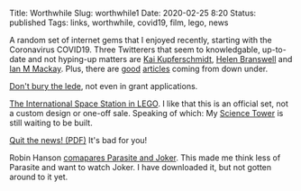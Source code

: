 Title: Worthwhile
Slug: worthwhile1
Date: 2020-02-25 8:20
Status: published
Tags: links, worthwhile, covid19, film, lego, news

A random set of internet gems that I enjoyed recently, starting
with the Coronavirus COVID19. Three Twitterers that seem to
knowledgable, up-to-date and not hyping-up matters are
[Kai Kupferschmidt](https://twitter.com/kakape), 
[Helen Branswell](https://twitter.com/HelenBranswell)
and [Ian M Mackay](https://twitter.com/MackayIM). Plus,
there are [good]() [articles](https://virologydownunder.com/so-you-think-youve-about-to-be-in-a-pandemic/)
coming from down under.

[Don't bury the lede](https://billwadge.wordpress.com/2020/02/10/im-good-enough-im-smart-enough-and-dog-gone-it-people-like-me-writing-grant-applications/),
not even in grant applications.

[The International Space Station in LEGO](http://www.collectspace.com/news/news-012120a-lego-international-space-station.html).
I like that this is an official set, not a custom design or one-off sale. Speaking of which: My 
[Science Tower](https://www.bricklink.com/v2/build/afoldesigner_winner_model.page?id=59446) is still waiting to be built.

[Quit the news! (PDF)](https://www.gwern.net/docs/culture/2010-dobelli.pdf) It's bad for you!

Robin Hanson [comapares Parasite and Joker](http://www.overcomingbias.com/2020/01/parasite-versus-joker.html). This made me
think less of Parasite and want to watch Joker. I have downloaded it, but not gotten around to it yet.


